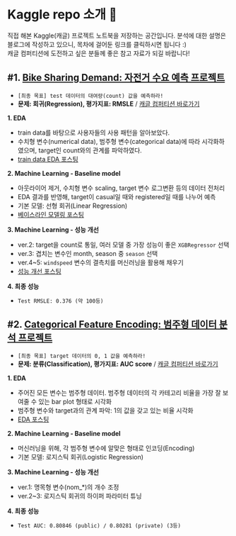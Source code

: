 # Kaggle repo 소개 👋
직접 해본 Kaggle(캐글) 프로젝트 노트북을 저장하는 공간입니다. 분석에 대한 설명은 블로그에 작성하고 있으니, 목차에 걸어둔 링크를 클릭하시면 됩니다 :)  
캐글 컴퍼티션에 도전하고 싶은 분들께 좋은 참고 자료가 되길 바랍니다!  


## #1. [Bike Sharing Demand: 자전거 수요 예측 프로젝트](https://github.com/suy379/Kaggle/tree/main/Bike_sharing_demand)  
- `[최종 목표] test 데이터의 대여량(count) 값을 예측하라!`  
- **문제: 회귀(Regression), 평가지표: RMSLE** / [캐글 컴퍼티션 바로가기](https://www.kaggle.com/competitions/bike-sharing-demand)  

**1. EDA** 
- train data를 바탕으로 사용자들의 사용 패턴을 알아보았다.
- 수치형 변수(numerical data), 범주형 변수(categorical data)에 따라 시각화하였으며, target인 count와의 관계를 파악하였다.
- [train data EDA 포스팅](https://suy379.tistory.com/133)  

**2. Machine Learning - Baseline model**
- 아웃라이어 제거, 수치형 변수 scaling, target 변수 로그변환 등의 데이터 전처리
- EDA 결과를 반영해, target이 casual일 때와 registered일 때를 나누어 예측
- 기본 모델: 선형 회귀(Linear Regression)
- [베이스라인 모델링 포스팅](https://suy379.tistory.com/139)  

**3. Machine Learning - 성능 개선**
- ver.2: target을 count로 통일, 여러 모델 중 가장 성능이 좋은 `XGBRegressor` 선택
- ver.3: 겹치는 변수인 month, season 중 `season` 선택
- ver.4~5: `windspeed` 변수의 결측치를 머신러닝을 활용해 채우기
- [성능 개선 포스팅](https://suy379.tistory.com/141)  

**4. 최종 성능**
- `Test RMSLE: 0.376 (약 100등)`  



## #2. [Categorical Feature Encoding: 범주형 데이터 분석 프로젝트](https://github.com/suy379/Kaggle/tree/main/Categorical_feature_encoding)  
- `[최종 목표] target 데이터의 0, 1 값을 예측하라!`  
- **문제: 분류(Classification), 평가지표: AUC score** / [캐글 컴퍼티션 바로가기](https://www.kaggle.com/competitions/cat-in-the-dat)  

**1. EDA**
- 주어진 모든 변수는 범주형 데이터. 범주형 데이터의 각 카테고리 비율을 가장 잘 보여줄 수 있는 bar plot 형태로 시각화
- 범주형 변수와 target과의 관계 파악: 1의 값을 갖고 있는 비율 시각화
- [EDA 포스팅](https://suy379.tistory.com/153)  

**2. Machine Learning - Baseline model**
- 머신러닝을 위해, 각 범주형 변수에 알맞은 형태로 인코딩(Encoding)
- 기본 모델: 로지스틱 회귀(Logistic Regression)  

**3. Machine Learning - 성능 개선**
- ver.1: 명목형 변수(nom_*)의 개수 조정
- ver.2~3: 로지스틱 회귀의 하이퍼 파라미터 튜닝  

**4. 최종 성능**
- `Test AUC: 0.80846 (public) / 0.80281 (private) (3등)`  

